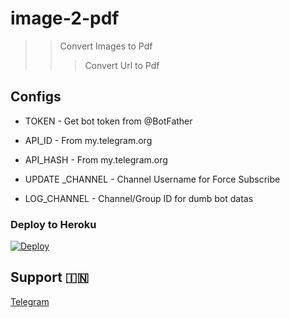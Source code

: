 # image-2-pdf

>> Convert Images to Pdf
>>> Convert Url to Pdf 


## Configs

* TOKEN  - Get bot token from @BotFather

* API_ID     - From my.telegram.org 

* API_HASH    - From my.telegram.org

* UPDATE _CHANNEL  - Channel Username for Force Subscribe

* LOG_CHANNEL  - Channel/Group ID for dumb bot datas


### Deploy to Heroku
[![Deploy](https://www.herokucdn.com/deploy/button.svg)](https://heroku.com/deploy?template=https://github.com/AswanthVK/ImageToPDFV2Bot)



## Support 🇮🇳
<a href="https://t.me/AswanthVK">
   <p> Telegram </p>
  </a>

